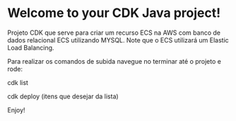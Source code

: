 # Welcome to your CDK Java project!

Projeto CDK que serve para criar um recurso ECS na AWS com banco de dados relacional ECS utilizando MYSQL.
Note que o ECS utilizará um Elastic Load Balancing.


Para realizar os comandos de subida navegue no terminar até o projeto e rode:

cdk list

cdk deploy (itens que desejar da lista)

Enjoy!
